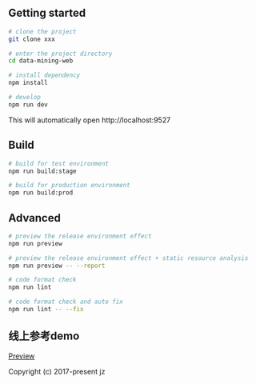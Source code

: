 
## Getting started

```bash
# clone the project
git clone xxx

# enter the project directory
cd data-mining-web

# install dependency
npm install

# develop
npm run dev
```

This will automatically open http://localhost:9527

## Build

```bash
# build for test environment
npm run build:stage

# build for production environment
npm run build:prod
```

## Advanced

```bash
# preview the release environment effect
npm run preview

# preview the release environment effect + static resource analysis
npm run preview -- --report

# code format check
npm run lint

# code format check and auto fix
npm run lint -- --fix
```



## 线上参考demo

[Preview](https://panjiachen.github.io/vue-element-admin)


Copyright (c) 2017-present jz

